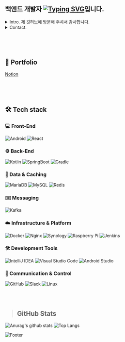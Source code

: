## 백엔드 개발자 [![Typing SVG](https://readme-typing-svg.demolab.com?font=Permanent+Marker&size=25&duration=1700&pause=10&center=true&vCenter=true&random=true&width=65&height=25&lines=%EA%B0%95%EB%B3%B4%EA%B7%A0)](https://git.io/typing-svg)입니다.

<details>
  <summary>Intro. 제 깃허브에 방문해 주셔서 감사합니다.</summary>


  - 사이드 프로젝트 하는 것을 좋아합니다.
  - 새로운 것을 습득하고 활용해보기 위해 노력합니다.
</details>
<details>
  <summary>Contact.</summary>

  - Phone. 010-4152-9550
  - Mail. bk940204@naver.com
</details>

<br/><br/><br/>

## 📜 Portfolio
[Notion](https://purrfect-mile-cdc.notion.site/Bokyun-Kang-fab3882e2b334ad8b6b84f9f43e2d30a?source=copy_link)

<br/>
<br/>
<br/>

## 🛠️ Tech stack
### 💻 Front-End
![Android](https://img.shields.io/badge/Android-3DDC84?style=for-the-badge&logo=android&logoColor=white) ![React](https://img.shields.io/badge/React-61DAFB?style=for-the-badge&logo=react&logoColor=white)

### ⚙️ Back-End
![Kotlin](https://img.shields.io/badge/Kotlin-7F52FF?style=for-the-badge&logo=kotlin&logoColor=white) ![SpringBoot](https://img.shields.io/badge/SpringBoot-6DB33F?style=for-the-badge&logo=springboot&logoColor=white) ![Gradle](https://img.shields.io/badge/Gradle-02303A?style=for-the-badge&logo=gradle&logoColor=white)

### 💾 Data & Caching
![MariaDB](https://img.shields.io/badge/MariaDB-003545?style=for-the-badge&logo=mariadb&logoColor=white) ![MySQL](https://img.shields.io/badge/MySQL-4479A1?style=for-the-badge&logo=mysql&logoColor=white) ![Redis](https://img.shields.io/badge/Redis-DC382D?style=for-the-badge&logo=redis&logoColor=white)

### ✉️ Messaging
![Kafka](https://img.shields.io/badge/Kafka-231F20?style=for-the-badge&logo=apachekafka&logoColor=white)

### ☁️ Infrastructure & Platform
![Docker](https://img.shields.io/badge/Docker-2496ED?style=for-the-badge&logo=docker&logoColor=white) ![Nginx](https://img.shields.io/badge/Nginx-009639?style=for-the-badge&logo=nginx&logoColor=white) ![Synology](https://img.shields.io/badge/Synology-B5B5B5?style=for-the-badge&logo=synology&logoColor=white) ![Raspberry Pi](https://img.shields.io/badge/Raspberry%20Pi-A22846?style=for-the-badge&logo=raspberrypi&logoColor=white) ![Jenkins](https://img.shields.io/badge/Jenkins-D24939?style=for-the-badge&logo=jenkins&logoColor=white)

### 🛠️ Development Tools
![IntelliJ IDEA](https://img.shields.io/badge/IntelliJ%20IDEA-000000?style=for-the-badge&logo=intellijidea&logoColor=white) ![Visual Studio Code](https://img.shields.io/badge/Visual%20Studio%20Code-007ACC?style=for-the-badge&logo=visualstudiocode&logoColor=white) ![Android Studio](https://img.shields.io/badge/Android%20Studio-3DDC84?style=for-the-badge&logo=androidstudio&logoColor=white)

### 💬 Communication & Control
![GitHub](https://img.shields.io/badge/GitHub-181717?style=for-the-badge&logo=github&logoColor=white) ![Slack](https://img.shields.io/badge/Slack-4A154B?style=for-the-badge&logo=slack&logoColor=white) ![Linux](https://img.shields.io/badge/Linux-FCC624?style=for-the-badge&logo=linux&logoColor=black)

<br  />
<br />

> GitHub Stats
> ---
![Anurag's github stats](https://github-readme-stats.vercel.app/api?username=kangbokyun&show_icons=true&theme=tokyonight)
![Top Langs](https://github-readme-stats.vercel.app/api/top-langs/?username=kangbokyun&layout=compact&theme=tokyonight) 

![Footer](https://capsule-render.vercel.app/api?type=waving&color=auto&height=200&section=footer)
